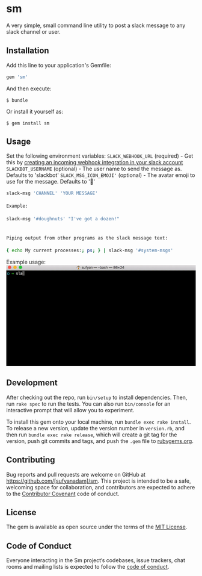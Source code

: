 # sm

A very simple, small command line utility to post a slack message to any slack channel or
user.

## Installation

Add this line to your application's Gemfile:

```ruby
gem 'sm'
```

And then execute:

    $ bundle

Or install it yourself as:

    $ gem install sm

## Usage

Set the following environment variables:
`SLACK_WEBHOOK_URL`    (required) - Get this by [creating an incoming webhook integration in your slack account](https://api.slack.com/incoming-webhooks)
`SLACKBOT_USERNAME`    (optional) - The user name to send the message as. Defaults to 'slackbot'
`SLACK_MSG_ICON_EMOJI'` (optional) - The avatar emoji to use for the message. Defaults to ':ghost:'

```bash
slack-msg 'CHANNEL' 'YOUR MESSAGE'

Example:

slack-msg '#doughnuts' "I've got a dozen!"


Piping output from other programs as the slack message text:

{ echo My current processes:; ps; } | slack-msg '#system-msgs'
```

Example usage:
![usage](https://raw.githubusercontent.com/sufyanadam/sm/master/assets/slack-msg-demo.gif)

## Development

After checking out the repo, run `bin/setup` to install dependencies. Then, run `rake spec` to run the tests. You can also run `bin/console` for an interactive prompt that will allow you to experiment.

To install this gem onto your local machine, run `bundle exec rake install`. To release a new version, update the version number in `version.rb`, and then run `bundle exec rake release`, which will create a git tag for the version, push git commits and tags, and push the `.gem` file to [rubygems.org](https://rubygems.org).

## Contributing

Bug reports and pull requests are welcome on GitHub at https://github.com/[sufyanadam]/sm. This project is intended to be a safe, welcoming space for collaboration, and contributors are expected to adhere to the [Contributor Covenant](http://contributor-covenant.org) code of conduct.

## License

The gem is available as open source under the terms of the [MIT License](https://opensource.org/licenses/MIT).

## Code of Conduct

Everyone interacting in the Sm project’s codebases, issue trackers, chat rooms and mailing lists is expected to follow the [code of conduct](https://github.com/[sufyanadam]/sm/blob/master/CODE_OF_CONDUCT.md).
